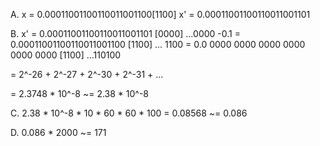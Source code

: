 A. 
x  = 0.00011001100110011001100[1100]
x' = 0.00011001100110011001101

B.
 x'   = 0.00011001100110011001101 [0000] ...0000
-0.1  = 0.00011001100110011001100 [1100] ... 1100
      = 0.0 0000 0000 0000 0000 0000 0000 [1100] ...110100

= 2^-26 + 2^-27 + 2^-30 + 2^-31 + ...


= 2.3748 * 10^-8
~= 2.38 * 10^-8
                                  

C.
2.38 * 10^-8 * 10 * 60 * 60 * 100 = 0.08568 ~= 0.086

D.
0.086 * 2000 ~= 171

